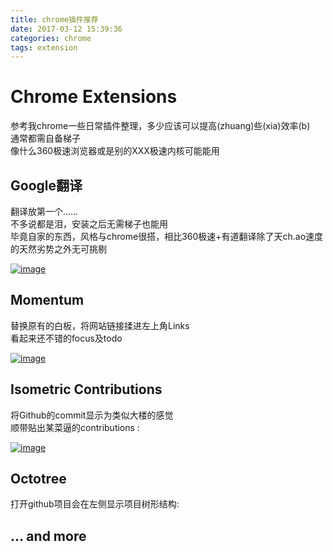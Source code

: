 ```yaml
---
title: chrome插件推荐
date: 2017-03-12 15:39:36
categories: chrome
tags: extension
---
```

# Chrome Extensions

参考我chrome一些日常插件整理，多少应该可以提高(zhuang)些(xia)效率(b)  
通常都需自备梯子  
像什么360极速浏览器或是别的XXX极速内核可能能用

## **Google翻译**

翻译放第一个……  
不多说都是泪，安装之后无需梯子也能用  
毕竟自家的东西，风格与chrome很搭，相比360极速+有道翻译除了天ch.ao速度的天然劣势之外无可挑剔

[![image](https://cloud.githubusercontent.com/assets/12951147/23830063/50b49b06-073c-11e7-9cae-f0f988f12f11.png)](https://chrome.google.com/webstore/detail/aapbdbdomjkkjkaonfhkkikfgjllcleb)

<!-- more -->

## Momentum  

替换原有的白板，将网站链接揉进左上角Links  
看起来还不错的focus及todo

[![image](https://cloud.githubusercontent.com/assets/12951147/23830009/dc6d1c06-073a-11e7-918e-ac871832d2d9.png)](https://chrome.google.com/webstore/detail/laookkfknpbbblfpciffpaejjkokdgca)

## Isometric Contributions

将Github的commit显示为类似大楼的感觉  
顺带贴出某菜逼的contributions :

[![image](https://cloud.githubusercontent.com/assets/12951147/23830129/1158492e-073e-11e7-8ddf-86f50ec4c6fa.png)](https://chrome.google.com/webstore/detail/mjoedlfflcchnleknnceiplgaeoegien)

## Octotree

打开github项目会在左侧显示项目树形结构:  

## ... and more
